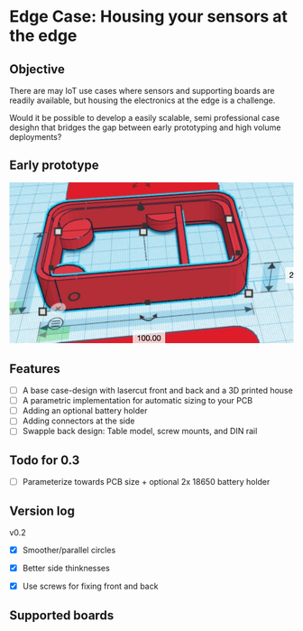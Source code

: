 # Edge Case: Housing your sensors at the edge

## Objective
There are may IoT use cases where sensors and supporting boards are readily available,
but housing the electronics at the edge is a challenge. 

Would it be possible to develop
a easily scalable, semi professional case desighn that bridges the gap between early prototyping
and high volume deployments?

## Early prototype

![Early prototype](./docs/overview.png)

## Features

- [ ] A base case-design with lasercut front and back and a 3D printed house
- [ ] A parametric implementation for automatic sizing to your PCB
- [ ] Adding an optional battery holder
- [ ] Adding connectors at the side
- [ ] Swapple back design: Table model, screw mounts, and DIN rail

## Todo for 0.3

- [ ] Parameterize towards PCB size + optional 2x 18650 battery holder

## Version log

v0.2
- [X] Smoother/parallel circles
- [X] Better side thinknesses
- [X] Use screws for fixing front and back


## Supported boards

